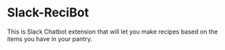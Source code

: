 # Slack-ReciBot

This is Slack Chatbot extension that will let you make recipes based on the items you have in your pantry.


